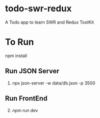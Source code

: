 # todo-swr-redux
A Todo app to learn SWR and Redux ToolKit

# To Run
npm install

 ## Run JSON Server
1. npx json-server -w data/db.json -p 3500

 ## Run FrontEnd
2. npm run dev
